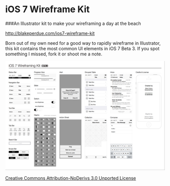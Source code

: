 iOS 7 Wireframe Kit
===================

###An Illustrator kit to make your wireframing a day at the beach

http://blakeperdue.com/ios7-wireframe-kit

Born out of my own need for a good way to rapidly wireframe in Illustrator, this kit contains the most common UI elements in iOS 7 Beta 3. If you spot something I missed, fork it or shoot me a note.

![iOS 7 Wireframe Kit Preview](/iOS7-Wireframe-Kit.png "iOS 7 Wireframe Kit Preview")

[Creative Commons Attribution-NoDerivs 3.0 Unported License](https://creativecommons.org/licenses/by-nd/3.0/)
